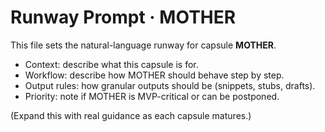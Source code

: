# Runway Prompt · MOTHER

This file sets the natural-language runway for capsule **MOTHER**.

- Context: describe what this capsule is for.
- Workflow: describe how MOTHER should behave step by step.
- Output rules: how granular outputs should be (snippets, stubs, drafts).
- Priority: note if MOTHER is MVP-critical or can be postponed.

(Expand this with real guidance as each capsule matures.)

